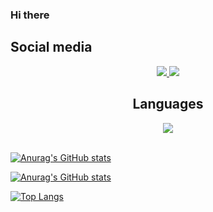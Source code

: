 ### Hi there 

<div>
  <h2>Social media</h2>
  <div align="center">
    <a href="https://www.linkedin.com/in/ar073/" target="_blank">
     <img src="https://skillicons.dev/icons?i=linkedin&perline=1" />
    </a>
    <a href="https://twitter.com/DrQuic" target="_blank">
     <img src="https://skillicons.dev/icons?i=twitter&perline=1" />
    </a>
  </div>
</div>
<div align="center">
 <h2 align="center">Languages</h2>
    <img src="https://skillicons.dev/icons?i=c,go,py,linux,bash,postgres,git,kubernetes,docker,neovim,terminal,zig,nginx&perline=6" />
</div>
</br>
<div>
  
  [![Anurag's GitHub stats](https://github-readme-stats.vercel.app/api?username=DrQuic)](https://github.com/anuraghazra/github-readme-stats)
  
</div>


<div>
  
  [![Anurag's GitHub stats](https://github-readme-stats.vercel.app/api?username=DrQuic)](https://github.com/anuraghazra/github-readme-stats)
  
</div>

<div>
  
 [![Top Langs](https://github-readme-stats.vercel.app/api/top-langs/?username=DrQuic&layout=donut)](https://github.com/anuraghazra/github-readme-stats)
  
</div>
